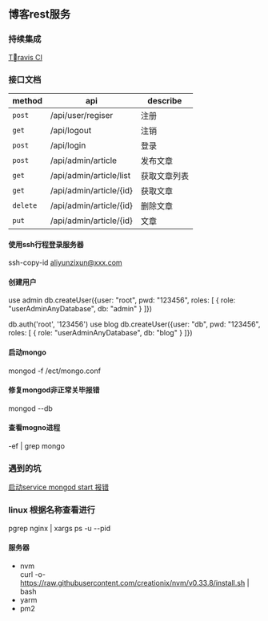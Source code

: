 ## 博客rest服务

### 持续集成
[Travis CI](https://www.travis-ci.org/)

### 接口文档
|method|api    |describe               |
|----|----|----|
|`post`     |/api/user/regiser      | 注册 |
|`get`      |/api/logout            | 注销 |
|`post`     |/api/login             | 登录 |
|`post`     |/api/admin/article     | 发布文章|
|`get`      |/api/admin/article/list| 获取文章列表|
|`get`      |/api/admin/article/{id}| 获取文章|
|`delete`   |/api/admin/article/{id}| 删除文章|
|`put`      |/api/admin/article/{id}| 文章| 

#### 使用ssh行程登录服务器
ssh-copy-id aliyunzixun@xxx.com

#### 创建用户
use admin
db.createUser({user: "root", pwd: "123456", roles: [ { role: "userAdminAnyDatabase", db: "admin" } ]})

db.auth('root', '123456')
use blog
 db.createUser({user: "db", pwd: "123456", roles: [ { role: "userAdminAnyDatabase", db: "blog" } ]})


#### 启动mongo
mongod -f /ect/mongo.conf

#### 修复mongod非正常关毕报错
mongod --db

#### 查看mogno进程
-ef | grep mongo
### 遇到的坑  
[启动service mongod start 报错](https://github.com/jingxinxin/tiankeng/issues/5)


### linux 根据名称查看进行
pgrep nginx | xargs ps -u --pid 
    
#### 服务器
- nvm  
curl -o- https://raw.githubusercontent.com/creationix/nvm/v0.33.8/install.sh | bash    
- yarm
- pm2
